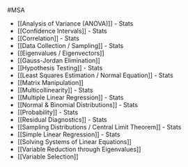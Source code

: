 #MSA
- [[Analysis of Variance (ANOVA)]] - Stats
- [[Confidence Intervals]] - Stats
- [[Correlation]] - Stats
- [[Data Collection / Sampling]] - Stats
- [[Eigenvalues / Eigenvectors]]
- [[Gauss-Jordan Elimination]]
- [[Hypothesis Testing]] - Stats
- [[Least Squares Estimation / Normal Equation]] - Stats
- [[Matrix Manipulation]]
- [[Multicollinearity]] - Stats
- [[Multiple Linear Regression]] - Stats
- [[Normal & Binomial Distributions]] - Stats
- [[Probability]] - Stats
- [[Residual Diagnostics]] - Stats
- [[Sampling Distributions / Central Limit Theorem]] - Stats
- [[Simple Linear Regression]] - Stats
- [[Solving Systems of Linear Equations]]
- [[Variable Reduction through Eigenvalues]]
- [[Variable Selection]]

